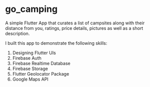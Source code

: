 # go_camping

A simple Flutter App that curates a list of campsites along with their distance from you, ratings, price details, pictures as well as a short description. 

I built this app to demonstrate the following skills:
1. Designing Flutter UIs
2. Firebase Auth
3. Firebase Realtime Database
4. Firebase Storage
5. Flutter Geolocator Package
6. Google Maps API

